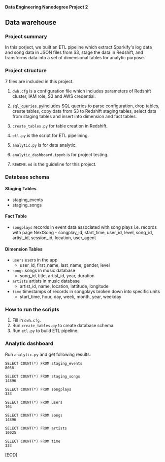 #### Data Engineering Nanodegree Project 2
## Data warehouse

### Project summary
In this porject, we built an ETL pipeline which extract Sparkify's log data and song data in JSON files from S3, stage the data in Redshift, and transforms data into a set of dimensional tables for analytic purpose.

### Project structure
7 files are included in this project.

1. `dwh.cfg` is a configuration file which includes parameters of Redshift cluster, IAM role, S3 and AWS credential.

2. `sql_queries.py`includes SQL queries to parse configuration, drop tables, create tables, copy data from S3 to Redshift staging tables, select data from staging tables and insert into dimension and fact tables.

3. `create_tables.py` for table creation in Redshift.

4. `etl.py` is the script for ETL pipelining.

5. `analytic.py` is for data analytic.

6. `analytic_dashboard.ipynb` is for project testing.

7. `README.md` is the guideline for this project.


### Database schema

#### Staging Tables
* staging_events
* staging_songs

#### Fact Table
* `songplays` records in event data associated with song plays i.e. records with page NextSong - songplay_id, start_time, user_id, level, song_id, artist_id, session_id, location, user_agent

#### Dimension Tables
* `users` users in the app
   - user_id, first\_name, last\_name, gender, level
* `songs` songs in music database
   - song\_id, title, artist_id, year, duration
* `artists` artists in music database
   - artist_id, name, location, lattitude, longitude
* `time` timestamps of records in songplays broken down into specific units
   - start_time, hour, day, week, month, year, weekday

### How to run the scripts
1. Fill in `dwh.cfg`.
2. Run `create_tables.py` to create database schema.
3. Run `etl.py` to build ETL pipeline.


### Analytic dashboard
Run `analytic.py` and get following results:

```
SELECT COUNT(*) FROM staging_events
8056

SELECT COUNT(*) FROM staging_songs
14896

SELECT COUNT(*) FROM songplays
333

SELECT COUNT(*) FROM users
104

SELECT COUNT(*) FROM songs
14896

SELECT COUNT(*) FROM artists
10025

SELECT COUNT(*) FROM time
333
```

[EOD]